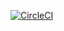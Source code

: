 [![CircleCI](https://dl.circleci.com/status-badge/img/gh/dantediy/capstone-udacity/tree/main.svg?style=svg)](https://dl.circleci.com/status-badge/redirect/gh/dantediy/capstone-udacity/tree/main)
